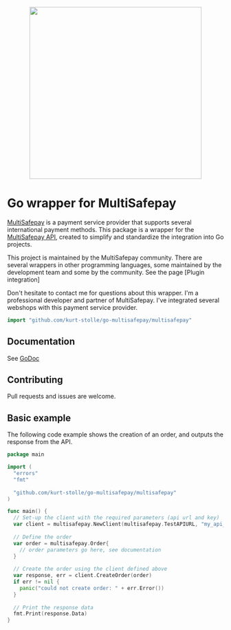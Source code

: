 <p align="center">
  <img src="https://www.multisafepay.com/img/multisafepaylogo.svg" width="400px" position="center">
</p>

# Go wrapper for MultiSafepay
[MultiSafepay](https://www.multisafepay.com/about-us/)  is a payment service provider that supports several international payment methods. This package is a wrapper for the [MultiSafepay API](https://docs.multisafepay.com/api/), created to simplify and standardize the integration into Go projects.

This project is maintained by the MultiSafepay community. There are several wrappers in other programming languages, some maintained by the development team and some by the community. See the page [Plugin integration]

Don't hesitate to contact me for questions about this wrapper. I'm a professional developer and partner of MultiSafepay. I've integrated several webshops with this payment service provider.

```go
import "github.com/kurt-stolle/go-multisafepay/multisafepay"
```

## Documentation
See [GoDoc](https://godoc.org/github.com/kurt-stolle/go-multisafepay/multisafepay)

## Contributing
Pull requests and issues are welcome.

## Basic example
The following code example shows the creation of an order, and outputs the response from the API.
```go
package main

import (
  "errors"
  "fmt"
  
  "github.com/kurt-stolle/go-multisafepay/multisafepay"
)

func main() {
  // Set-up the client with the required parameters (api url and key)
  var client = multisafepay.NewClient(multisafepay.TestAPIURL, "my_api_key")
  
  // Define the order
  var order = multisafepay.Order{
    // order parameters go here, see documentation
  }
  
  // Create the order using the client defined above
  var response, err = client.CreateOrder(order)
  if err != nil {
    panic("could not create order: " + err.Error())
  }
  
  // Print the response data
  fmt.Print(response.Data)
}

```
